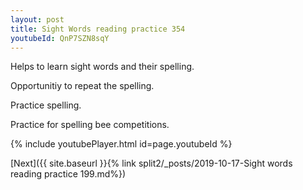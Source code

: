 ```yaml
---
layout: post
title: Sight Words reading practice 354
youtubeId: QnP7SZN8sqY
---
```

 
 
Helps to learn sight words and their spelling.

Opportunitiy to repeat the spelling. 

Practice spelling. 
 
Practice for spelling bee competitions. 
 
{% include youtubePlayer.html id=page.youtubeId %}
 
 

[Next]({{ site.baseurl }}{% link  split2/_posts/2019-10-17-Sight words reading practice 199.md%})
 
